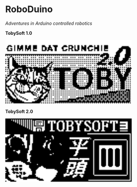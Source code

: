 # RoboDuino

_Adventures in Arduino controlled robotics_

**TobySoft 1.0**

[<img src="https://raw.githubusercontent.com/simplegr33n/RoboDuino/master/_assets/tobylogo2.bmp" width="400">](https://github.com/simplegr33n/RoboDuino/tree/master/TobiSoft_1)

**TobySoft 2.0**

[<img src="https://raw.githubusercontent.com/simplegr33n/RoboDuino/master/_assets/TS2.bmp" width="400">](https://github.com/simplegr33n/RoboDuino/tree/master/TobiSoft_2)
